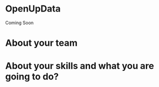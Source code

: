 OpenUpData
================

Coming Soon


About your team
===========================



About your skills and what you are going to do?
=======


